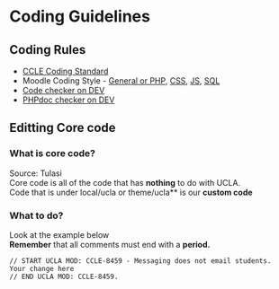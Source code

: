 # Coding Guidelines

## Coding Rules
- [CCLE Coding Standard](https://ccle.ucla.edu/mod/wiki/view.php?pageid=1639)
- Moodle Coding Style - [General or PHP](https://docs.moodle.org/dev/Coding_style),
[CSS](https://docs.moodle.org/dev/CSS_Coding_Style),
[JS](https://docs.moodle.org/dev/Javascript/Coding_Style),
[SQL](https://docs.moodle.org/dev/SQL_coding_style)
- [Code checker on DEV](http://localhost:8000/local/codechecker/index.php)
- [PHPdoc checker on DEV](http://localhost:8000/local/moodlecheck/index.php)

## Editting Core code
### What is core code?
Source: Tulasi\
Core code is all of the code that has **nothing** to do with UCLA. \
Code that is under local/ucla or theme/ucla** is our **custom code**
### What to do?
Look at the example below\
**Remember** that all comments must end with a **period.**
```
// START UCLA MOD: CCLE-8459 - Messaging does not email students.
Your change here
// END UCLA MOD: CCLE-8459.
```

